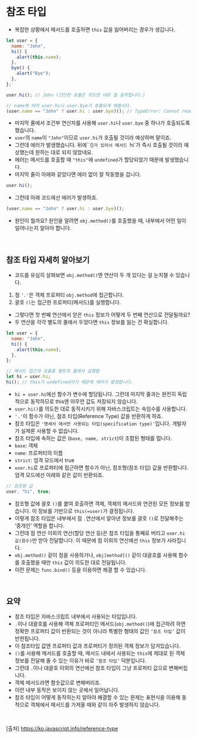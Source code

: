 # 참조 타입

- 복잡한 상황에서 메서드를 호출하면 `this` 값을 잃어버리는 경우가 생깁니다.

```js
let user = {
  name: "John",
  hi() {
    alert(this.name);
  },
  bye() {
    alert("Bye");
  },
};

user.hi(); // John (간단한 호출은 의도한 대로 잘 동작합니다.)

// name에 따라 user.hi나 user.bye가 호출되게 해봅시다.
(user.name == "John" ? user.hi : user.bye)(); // TypeError: Cannot read property 'name' of undefined
```

- 마지막 줄에서 조건부 연산자를 사용해 `user.hi`나 `user.bye` 중 하나가 호출되도록 했습니다.
- `user`의 `name`이 `"John"`이므로 `user.hi`가 호출될 것이라 예상하며 말이죠.
- 그런데 에러가 발생했습니다. 뒤에``()`가 있어서 메서드 `hi`가 즉시 호출될 것이라 예상했는데 원하는 대로 되지 않았네요.
- 에러는 메서드를 호출할 때 `"this"`에 `undefined`가 할당되었기 때문에 발생했습니다.
- 마지막 줄이 아래와 같았다면 에러 없이 잘 작동했을 겁니다.

```js
user.hi();
```

- 그런데 아래 코드에선 에러가 발생하죠.

```js
(user.name == "John" ? user.hi : user.bye)();
```

- 원인이 뭘까요? 원인을 알려면 `obj.method()`를 호출했을 때, 내부에서 어떤 일이 일어나는지 알아야 합니다.

<br>

## 참조 타입 자세히 알아보기

- 코드를 유심히 살펴보면 `obj.method()`엔 연산이 두 개 있다는 걸 눈치챌 수 있습니다.

1. 점 `'.'`은 객체 프로퍼티 `obj.method`에 접근합니다.
2. 괄호 `()`는 접근한 프로퍼티(메서드)를 실행합니다.

- 그렇다면 첫 번째 연산에서 얻은 `this` 정보가 어떻게 두 번째 연산으로 전달될까요?
- 두 연산을 각각 별도의 줄에서 두었다면 `this` 정보를 잃는 건 확실합니다.

```js
let user = {
  name: "John",
  hi() {
    alert(this.name);
  },
};

// 메서드 접근과 호출을 별도의 줄에서 실행함
let hi = user.hi;
hi(); // this가 undefined이기 때문에 에러가 발생합니다.
```

- `hi = user.hi`에선 함수가 변수에 할당됩니다. 그런데 마지막 줄과는 완전히 독립적으로 동작하므로 this엔 아무런 값도 저장되지 않습니다.
- `user.hi()`를 의도한 대로 동작시키기 위해 자바스크립트는 속임수를 사용합니다.
- `'.'`이 함수가 아닌, 참조 타입(Reference Type) 값을 반환하게 하죠.
- 참조 타입은 `'명세서 에서만 사용되는 타입(specification type)'`입니다. 개발자가 실제론 사용할 수 없습니다.
- 참조 타입에 속하는 값은 (`base, name, strict`)이 조합된 형태를 띱니다.
- `base`: 객체
- `name`: 프로퍼티의 이름
- `strict`: 엄격 모드에서 true
- `user.hi`로 프로퍼티에 접근하면 함수가 아닌, 참조형(참조 타입) 값을 반환합니다. 엄격 모드에선 아래와 같은 값이 반환되죠.

```js
// 참조형 값
user, "hi", true;
```

- 참조형 값에 괄호 `()`를 붙여 호출하면 객체, 객체의 메서드와 연관된 모든 정보를 받습니다. 이 정보를 기반으로 `this(=user)`가 결정됩니다.
- 이렇게 참조 타입은 내부에서 점 `.`연산에서 알아낸 정보를 괄호 `()`로 전달해주는 ‘중개인’ 역할을 합니다.
- 그런데 점 연산 이외의 연산(할당 연산 등)은 참조 타입을 통째로 버리고 `user.hi 값(함수)`만 받아 전달합니다. 이 때문에 점 이외의 연산에선 `this` 정보가 사라집니다.
- `obj.method()` 같이 점을 사용하거나, `obj[method]()` 같이 대괄호를 사용해 함수를 호출했을 때만 `this` 값이 의도한 대로 전달됩니다.
- 이런 문제는 `func.bind()` 등을 이용하면 해결 할 수 있습니다.

<br>

## 요약

- 참조 타입은 자바스크립트 내부에서 사용되는 타입입니다.
- `.`이나 대괄호를 사용해 객체 프로퍼티인 메서드(`obj.method()`)에 접근하려 하면 정확한 프로퍼티 값이 반환되는 것이 아니라 특별한 형태의 값인 `‘참조 타입’` 값이 반한됩니다.
- 이 참조타입 값엔 프로퍼티 값과 프로퍼티가 정의된 객체 정보가 담겨있습니다.
- `()`를 사용해 메서드를 호출할 때, 메서드 내에서 사용되는 `this`에 제대로 된 객체 정보를 전달해 줄 수 있는 이유가 바로 `‘참조 타입’` 덕분입니다.
- 그런데 `.`이나 대괄호 이외의 연산에선 참조 타입이 그냥 프로퍼티 값으로 변해버립니다.
- 객체 메서드라면 함숫값으로 변해버리죠.
- 이런 내부 동작은 보이지 않는 곳에서 일어납니다.
- 참조 타입이 어떻게 동작하는지 알아야 해결할 수 있는 문제는 표현식을 이용해 동적으로 객체에서 메서드를 가져올 때와 같이 자주 발생하지 않습니다.

<br>

[출처]
https://ko.javascript.info/reference-type
